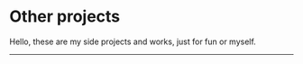 Other projects
===================


Hello, these are my side projects and works, just for fun or myself.

----------